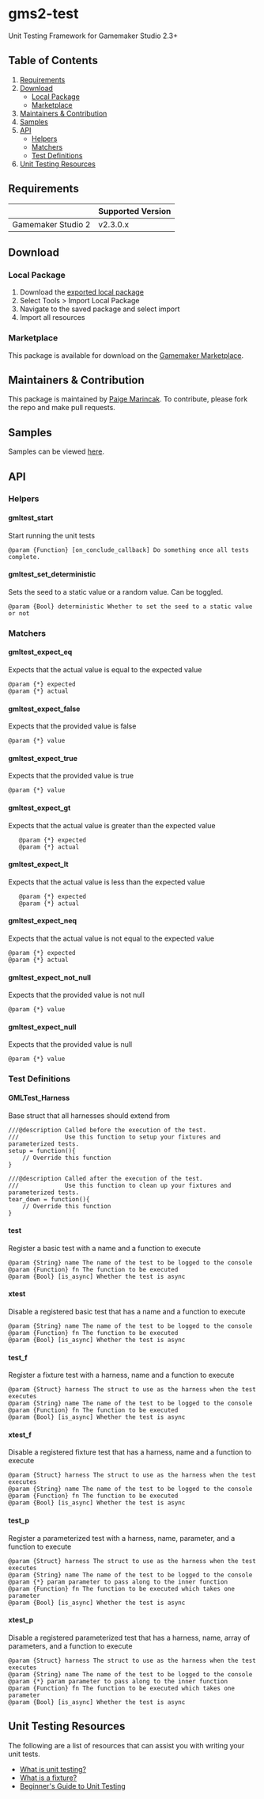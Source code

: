 # gms2-test
Unit Testing Framework for Gamemaker Studio 2.3+

## Table of Contents

 1. [Requirements](#requirements)
 2. [Download](#download)
	 - [Local Package](#local-package)
	 - [Marketplace](#marketplace)
 3. [Maintainers & Contribution](#maintainers--contribution)
 4. [Samples](#samples)
 5. [API](#api)
	 - [Helpers](#helpers)
	 - [Matchers](#matchers)
	 - [Test Definitions](#test-definitions)
 6. [Unit Testing Resources](#unit-testing-resources)

## Requirements

|| Supported Version |
|--|--|
| Gamemaker Studio 2 | v2.3.0.x |

## Download
### Local Package

 1. Download the [exported local package](https://github.com/pmarincak/gms2-test/blob/master/export/package.gmltest.yymps)
 2. Select Tools > Import Local Package
 3. Navigate to the saved package and select import
 4. Import all resources

### Marketplace

This package is available for download on the [Gamemaker Marketplace](https://marketplace.yoyogames.com/assets/9280/gms2-test).

## Maintainers & Contribution
This package is maintained by [Paige Marincak](https://twitter.com/paigemarincak/). To contribute, please fork the repo and make pull requests.

## Samples
Samples can be viewed [here](https://github.com/pmarincak/gms2-test/tree/master/samples).

## API
### Helpers
#### gmltest_start
Start running the unit tests

    @param {Function} [on_conclude_callback] Do something once all tests complete.

#### gmltest_set_deterministic
Sets the seed to a static value or a random value. Can be toggled.

    @param {Bool} deterministic Whether to set the seed to a static value or not

### Matchers
#### gmltest_expect_eq
Expects that the actual value is equal to the expected value

    @param {*} expected
    @param {*} actual

#### gmltest_expect_false
Expects that the provided value is false

    @param {*} value

#### gmltest_expect_true
Expects that the provided value is true

    @param {*} value

#### gmltest_expect_gt
Expects that the actual value is greater than the expected value

       @param {*} expected
       @param {*} actual

#### gmltest_expect_lt
Expects that the actual value is less than the expected value

       @param {*} expected
       @param {*} actual

#### gmltest_expect_neq
Expects that the actual value is not equal to the expected value

    @param {*} expected
    @param {*} actual

#### gmltest_expect_not_null
Expects that the provided value is not null

    @param {*} value

#### gmltest_expect_null
Expects that the provided value is null

    @param {*} value

### Test Definitions
#### GMLTest_Harness
Base struct that all harnesses should extend from

    ///@description Called before the execution of the test.
	///             Use this function to setup your fixtures and parameterized tests.
	setup = function(){
		// Override this function
	}
	
	///@description Called after the execution of the test.
	///             Use this function to clean up your fixtures and parameterized tests.
	tear_down = function(){
		// Override this function
	}
#### test
Register a basic test with a name and a function to execute

    @param {String} name The name of the test to be logged to the console
    @param {Function} fn The function to be executed
    @param {Bool} [is_async] Whether the test is async
#### xtest
Disable a registered basic test that has a name and a function to execute

    @param {String} name The name of the test to be logged to the console
    @param {Function} fn The function to be executed
    @param {Bool} [is_async] Whether the test is async
#### test_f
Register a fixture test with a harness, name and a function to execute

    @param {Struct} harness The struct to use as the harness when the test executes
    @param {String} name The name of the test to be logged to the console
    @param {Function} fn The function to be executed
    @param {Bool} [is_async] Whether the test is async

#### xtest_f
Disable a registered fixture test that has a harness, name and a function to execute

    @param {Struct} harness The struct to use as the harness when the test executes
    @param {String} name The name of the test to be logged to the console
    @param {Function} fn The function to be executed
    @param {Bool} [is_async] Whether the test is async

#### test_p
Register a parameterized test with a harness, name, parameter, and a function to execute

    @param {Struct} harness The struct to use as the harness when the test executes
    @param {String} name The name of the test to be logged to the console
    @param {*} param parameter to pass along to the inner function
    @param {Function} fn The function to be executed which takes one parameter
    @param {Bool} [is_async] Whether the test is async

#### xtest_p
Disable a registered parameterized test that has a harness, name, array of parameters, and a function to execute

    @param {Struct} harness The struct to use as the harness when the test executes
    @param {String} name The name of the test to be logged to the console
    @param {*} param parameter to pass along to the inner function
    @param {Function} fn The function to be executed which takes one parameter
    @param {Bool} [is_async] Whether the test is async
    
## Unit Testing Resources
The following are a list of resources that can assist you with writing your unit tests. 

- [What is unit testing?](https://en.wikipedia.org/wiki/Unit_testing)
- [What is a fixture?](https://en.wikipedia.org/wiki/Test_fixture)
- [Beginner's Guide to Unit Testing](https://www.codementor.io/@wbsimms/unit-testing-foundations-programming-beginners-du107q81d)
